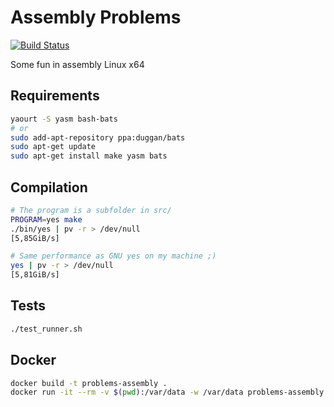 # Assembly Problems

[![Build Status](https://travis-ci.org/mauri870/assembly-fun.svg?branch=master)](https://travis-ci.org/mauri870/assembly-fun)

Some fun in assembly Linux x64

## Requirements

```bash
yaourt -S yasm bash-bats
# or
sudo add-apt-repository ppa:duggan/bats
sudo apt-get update
sudo apt-get install make yasm bats
```

## Compilation

```bash
# The program is a subfolder in src/
PROGRAM=yes make
./bin/yes | pv -r > /dev/null
[5,85GiB/s]

# Same performance as GNU yes on my machine ;)
yes | pv -r > /dev/null
[5,81GiB/s]
```

## Tests

```bash
./test_runner.sh
```

## Docker

```bash
docker build -t problems-assembly .
docker run -it --rm -v $(pwd):/var/data -w /var/data problems-assembly bash
```
